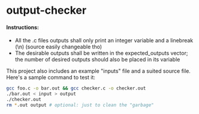 # output-checker  
#### Instructions:  
* All the .c files outputs shall only print an integer variable and a linebreak (\n) (source easily changeable tho)  
* The desirable outputs shall be written in the expected_outputs vector; the number of desired outputs should also be placed in its variable  

This project also includes an example "inputs" file and a suited source file. Here's a sample command to test it:  
````bash
gcc foo.c -o bar.out && gcc checker.c -o checker.out
./bar.out < input > output
./checker.out
rm *.out output # optional: just to clean the "garbage"
````
